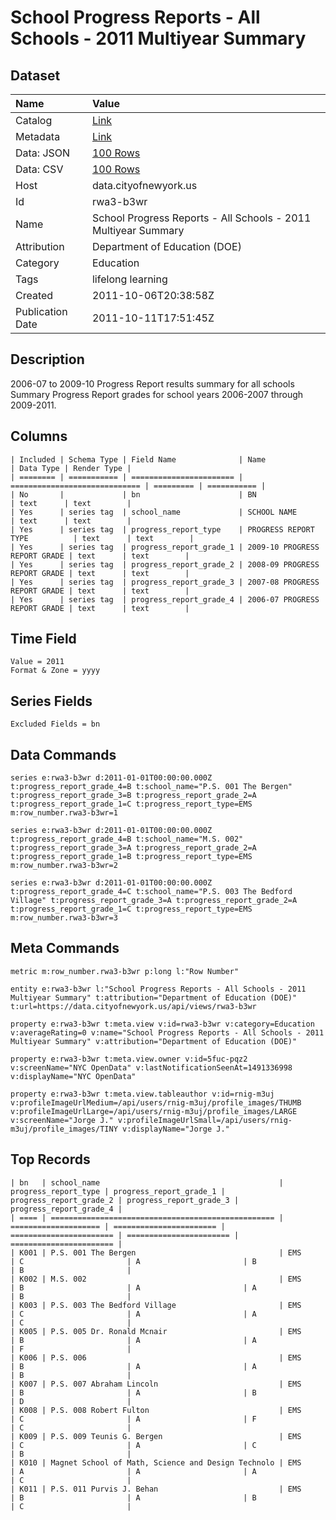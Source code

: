 # School Progress Reports - All Schools - 2011 Multiyear Summary

## Dataset

| Name | Value |
| :--- | :---- |
| Catalog | [Link](https://catalog.data.gov/dataset/school-progress-reports-all-schools-2011-multiyear-summary-a5a7f) |
| Metadata | [Link](https://data.cityofnewyork.us/api/views/rwa3-b3wr) |
| Data: JSON | [100 Rows](https://data.cityofnewyork.us/api/views/rwa3-b3wr/rows.json?max_rows=100) |
| Data: CSV | [100 Rows](https://data.cityofnewyork.us/api/views/rwa3-b3wr/rows.csv?max_rows=100) |
| Host | data.cityofnewyork.us |
| Id | rwa3-b3wr |
| Name | School Progress Reports - All Schools - 2011 Multiyear Summary |
| Attribution | Department of Education (DOE) |
| Category | Education |
| Tags | lifelong learning |
| Created | 2011-10-06T20:38:58Z |
| Publication Date | 2011-10-11T17:51:45Z |

## Description

2006-07 to 2009-10 Progress Report results summary for all schools Summary Progress Report grades for school years 2006-2007 through 2009-2011.

## Columns

```ls
| Included | Schema Type | Field Name              | Name                          | Data Type | Render Type |
| ======== | =========== | ======================= | ============================= | ========= | =========== |
| No       |             | bn                      | BN                            | text      | text        |
| Yes      | series tag  | school_name             | SCHOOL NAME                   | text      | text        |
| Yes      | series tag  | progress_report_type    | PROGRESS REPORT TYPE          | text      | text        |
| Yes      | series tag  | progress_report_grade_1 | 2009-10 PROGRESS REPORT GRADE | text      | text        |
| Yes      | series tag  | progress_report_grade_2 | 2008-09 PROGRESS REPORT GRADE | text      | text        |
| Yes      | series tag  | progress_report_grade_3 | 2007-08 PROGRESS REPORT GRADE | text      | text        |
| Yes      | series tag  | progress_report_grade_4 | 2006-07 PROGRESS REPORT GRADE | text      | text        |
```

## Time Field

```ls
Value = 2011
Format & Zone = yyyy
```

## Series Fields

```ls
Excluded Fields = bn
```

## Data Commands

```ls
series e:rwa3-b3wr d:2011-01-01T00:00:00.000Z t:progress_report_grade_4=B t:school_name="P.S. 001 The Bergen" t:progress_report_grade_3=B t:progress_report_grade_2=A t:progress_report_grade_1=C t:progress_report_type=EMS m:row_number.rwa3-b3wr=1

series e:rwa3-b3wr d:2011-01-01T00:00:00.000Z t:progress_report_grade_4=B t:school_name="M.S. 002" t:progress_report_grade_3=A t:progress_report_grade_2=A t:progress_report_grade_1=B t:progress_report_type=EMS m:row_number.rwa3-b3wr=2

series e:rwa3-b3wr d:2011-01-01T00:00:00.000Z t:progress_report_grade_4=C t:school_name="P.S. 003 The Bedford Village" t:progress_report_grade_3=A t:progress_report_grade_2=A t:progress_report_grade_1=C t:progress_report_type=EMS m:row_number.rwa3-b3wr=3
```

## Meta Commands

```ls
metric m:row_number.rwa3-b3wr p:long l:"Row Number"

entity e:rwa3-b3wr l:"School Progress Reports - All Schools - 2011 Multiyear Summary" t:attribution="Department of Education (DOE)" t:url=https://data.cityofnewyork.us/api/views/rwa3-b3wr

property e:rwa3-b3wr t:meta.view v:id=rwa3-b3wr v:category=Education v:averageRating=0 v:name="School Progress Reports - All Schools - 2011 Multiyear Summary" v:attribution="Department of Education (DOE)"

property e:rwa3-b3wr t:meta.view.owner v:id=5fuc-pqz2 v:screenName="NYC OpenData" v:lastNotificationSeenAt=1491336998 v:displayName="NYC OpenData"

property e:rwa3-b3wr t:meta.view.tableauthor v:id=rnig-m3uj v:profileImageUrlMedium=/api/users/rnig-m3uj/profile_images/THUMB v:profileImageUrlLarge=/api/users/rnig-m3uj/profile_images/LARGE v:screenName="Jorge J." v:profileImageUrlSmall=/api/users/rnig-m3uj/profile_images/TINY v:displayName="Jorge J."
```

## Top Records

```ls
| bn   | school_name                                        | progress_report_type | progress_report_grade_1 | progress_report_grade_2 | progress_report_grade_3 | progress_report_grade_4 | 
| ==== | ================================================== | ==================== | ======================= | ======================= | ======================= | ======================= | 
| K001 | P.S. 001 The Bergen                                | EMS                  | C                       | A                       | B                       | B                       | 
| K002 | M.S. 002                                           | EMS                  | B                       | A                       | A                       | B                       | 
| K003 | P.S. 003 The Bedford Village                       | EMS                  | C                       | A                       | A                       | C                       | 
| K005 | P.S. 005 Dr. Ronald Mcnair                         | EMS                  | B                       | A                       | A                       | F                       | 
| K006 | P.S. 006                                           | EMS                  | B                       | A                       | A                       | B                       | 
| K007 | P.S. 007 Abraham Lincoln                           | EMS                  | B                       | A                       | B                       | D                       | 
| K008 | P.S. 008 Robert Fulton                             | EMS                  | C                       | A                       | F                       | C                       | 
| K009 | P.S. 009 Teunis G. Bergen                          | EMS                  | C                       | A                       | C                       | B                       | 
| K010 | Magnet School of Math, Science and Design Technolo | EMS                  | A                       | A                       | A                       | C                       | 
| K011 | P.S. 011 Purvis J. Behan                           | EMS                  | B                       | A                       | B                       | C                       | 
```